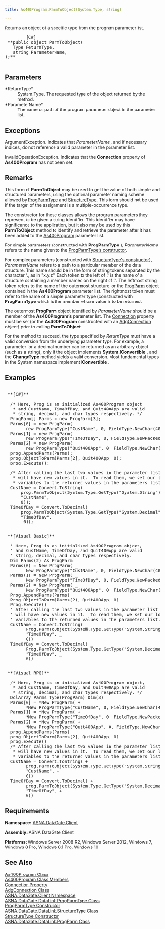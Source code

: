 ```yaml
---
title: As400Program.ParmToObject(System.Type, string)

---
```


Returns an object of a specific type from the program parameter list.
<pre class="prettyprint">
        <span class="lang">[C#]</span>
 **public object ParmToObject(
   Type ReturnType,
   string ParameterName,
);** 
      </pre>


## Parameters

<dl>
        <dt>
 *ReturnType* 
        </dt>
        <dd>System.Type.  The requested type of the object returned by the method. </dd>
        <dt>
 *ParameterName* 
        </dt>
        <dd>The name or path of the program parameter object in the parameter list.</dd>
</dl>

## Exceptions

ArgumentException. Indicates that *ParameterName* , and if necessary indices, do not reference a valid parameter in the parameter list. 

InvalidOperationException. Indicates that the **Connection** property of **As400Program** has not been set.
## Remarks

<span>This form of **ParmToObject** may be used to get the value of both simple and structured parameters, using the optional parameter naming scheme allowed by [ProgParmType](prog-parm-type-class.html) and [StructureType](structure-type-class.html). This form should not be used if the target of the assignment is a multiple-occurrence type.</span> 

The constructor for these classes allows the program parameters they represent to be given a string identifier. This identifier may have significance to the application, but it also may be used by this **ParmToObject** method to identify and retrieve the parameter after it has been added to the [As400Program](as400program-class.html) parameter list.

For simple parameters (constructed with **ProgParmType** ), *ParameterName* refers to the name given to the [ ProgParmType’s constructor](prog-parm-type-class-prog-parm-type-constructor.html). 

For complex parameters (constructed with [ StructureType's constructor](structure-type-class.html)), *ParameterName* refers to a path to a particular member of the data structure. This name should be in the form of string tokens separated by the character ‘.’, as in "x.y.z". Each token to the left of ‘.’ is the name of a structure containing a member named on the right of ‘.’. The leftmost string token refers to the name of the outermost structure, or the [ProgParm](prog-parm-class.html) object contained in the **As400Program** parameter list. The rightmost token must refer to the name of a simple parameter type (constructed with **ProgParmType** which is the member whose value is to be returned. 

The outermost **ProgParm** object identified by *ParameterName* should be a member of the **As400Program’s** parameter list. The [Connection](as400program-class-connection-property.html) property must be set (or the **As400Program** constructed with an [AdgConnection](adg-connection-class.html) object) prior to calling **ParmToObject** . 

For the method to succeed, the type specified by *ReturnType* must have a valid conversion from the underlying parameter type. For example, a parameter for a decimal number can be returned as an arbitrary object (such as a string), only if the object implements **System.IConvertible** , and the **ChangeType** method yields a valid conversion. Most fundamental types in the System namespace implement **IConvertible** .
## Examples

<pre>
      <span class="lang">
 **[C#]** 
        </span>
  /* Here, Prog is an initialized As400Program object
   * and CustName, TimeOfDay, and Quit400App are valid
   * string, decimal, and char types respectively. */
  ProgParm[] Parms = new ProgParm[3];
  Parms[0] = new ProgParm(
        new ProgParmType("CustName", 0, FieldType.NewChar(40)), DataDirection.Output);
  Parms[1] = new ProgParm(
        new ProgParmType("TimeOfDay", 0, FieldType.NewPacked(6, 0)), DataDirection.Output);
  Parms[2] = new ProgParm(
        new ProgParmType("Quit400App", 0, FieldType.NewChar(1)), DataDirection.Input);
  prog.AppendParms(Parms);
  prog.ObjectToParm(Parms[2], Quit400App, 0);
  prog.Execute();<br />
  /* After calling the last two values in the parameter list
   * will have new values in it.  To read them, we set our local
   * variables to the returned values in the parameters list. */
  CustName = Convert.ToString(
      prog.ParmToObject(System.Type.GetType("System.String"),
      "CustName",
      0));
  TimeOfDay = Convert.ToDecimal(<br />      prog.ParmToObject(System.Type.GetType("System.Decimal"),
      "TimeOfDay",
       0));</pre>
<pre>
        <span class="lang">
 **[Visual Basic]** 
        </span>
  ' Here, Prog is an initialized As400Program object, 
  ' and CustName, TimeOfDay, and Quit400App are valid
  ' string, decimal, and char types respectively.
  Dim Parms(2) As ProgParm
  Parms(0) = New ProgParm( _
        New ProgParmType("CustName", 0, FieldType.NewChar(40)), DataDirection.Output)
  Parms(1) = New ProgParm( _
        New ProgParmType("TimeOfDay", 0, FieldType.NewPacked(6, 0)), DataDirection.Output)
  Parms(2) = New ProgParm( _
        New ProgParmType("Quit400App", 0, FieldType.NewChar(1)), DataDirection.Input)
  Prog.AppendParms(Parms)
  Prog.ObjectToParm(Parms(2), Quit400App, 0)
  Prog.Execute()
  ' After calling the last two values in the parameter list
  ' will have new values in it.  To read them, we set our local 
  ' variables to the returned values in the parameters list.
  CustName = Convert.ToString( _
        Prog.ParmToObject(System.Type.GetType("System.String"), _
        "TimeOfDay", _
        0))
  TimeOfDay = Convert.ToDecimal( _
        Prog.ParmToObject(System.Type.GetType("System.Decimal"), _
        "TimeOfDay", _
        0))</pre>
<pre class="prettyprint">
        <span class="lang">
 **[Visual RPG]** 
        </span>
  /* Here, Prog is an initialized As400Program object, 
   * and CustName, TimeOfDay, and Quit400App are valid
   * string, decimal, and char types respectively. */
  DclArray Parms Type(ProgParm) Dim(3)
  Parms[0] = *New ProgParm( +
        *New ProgParmType("CustName", 0, FieldType.NewChar(40)), DataDirection.Output)
  Parms[1] = *New ProgParm( +
        *New ProgParmType("TimeOfDay", 0, FieldType.NewPacked(6, 0)), DataDirection.Output)
  Parms[2] = *New ProgParm( +
        *New ProgParmType("Quit400App", 0, FieldType.NewChar(1)), DataDirection.Input)
  prog.AppendParms(Parms)
  prog.ObjectToParm(Parms[2], Quit400App, 0)
  prog.Execute()
  /* After calling the last two values in the parameter list
   * will have new values in it.  To read them, we set our local 
   * variables to the returned values in the parameters list. */
  CustName = Convert.ToString( +
        prog.ParmToObject(System.Type.GetType("System.String"), +
        "CustName", +
        0))
  TimeOfDay = Convert.ToDecimal( +
        prog.ParmToObject(System.Type.GetType("System.Decimal"), +
        "TimeOfDay", +
        0)) </pre>

## Requirements

**Namespace:** [ASNA.DataGate.Client](datagate-client-namespace.html) 

**Assembly:** ASNA DataGate Client

**Platforms:** Windows Server 2008 R2, Windows Server 2012, Windows 7, Windows 8 Pro, Windows 8.1 Pro, Windows 10
## See Also


[As400Program Class](as400program-class.html)
      <br />
      [
					As400Program Class Members](as400program-members.html)
      <br />
      [
					Connection Property](as400program-class-connection-property.html)
      <br />
      [AdgConnection 
					Class](adg-connection-class.html)
      <br />
      [ASNA.DataGate.Client 
					Namespace](datagate-client-namespace.html)
      <br />
      [ASNA.DataGate.DataLink.ProgParmType 
					Class](prog-parm-type-class.html)
      <br />
      [ProgParmType 
					Constructor](prog-parm-type-class-prog-parm-type-constructor.html)
      <br />
      [ASNA.DataGate.DataLink.StructureType 
					Class](structure-type-class.html)
      <br />
      [StructureType 
					Constructor](structure-type-class.html)
      <br />
      [ASNA.DataGate.DataLink.ProgParm 
					Class](prog-parm-class.html)

